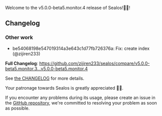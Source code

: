 Welcome to the v5.0.0-beta5.monitor.4 release of Sealos!🎉🎉!



## Changelog
### Other work
* be54068198e547019314a3e643c1d77fb726376a: Fix: create index (@zijiren233)

**Full Changelog**: https://github.com/zijiren233/sealos/compare/v5.0.0-beta5.monitor.3...v5.0.0-beta5.monitor.4

See [the CHANGELOG](https://github.com/zijiren233/sealos/blob/main/CHANGELOG/CHANGELOG.md) for more details.

Your patronage towards Sealos is greatly appreciated 🎉🎉.

If you encounter any problems during its usage, please create an issue in the [GitHub repository](https://github.com/zijiren233/sealos), we're committed to resolving your problem as soon as possible.

